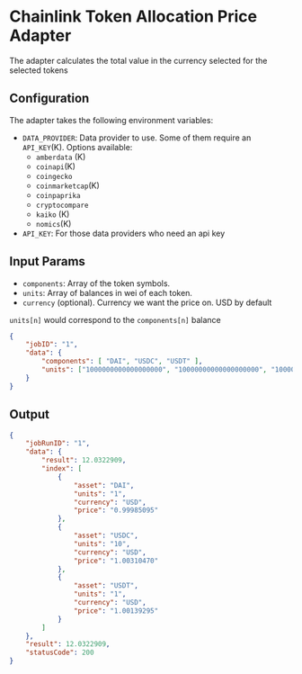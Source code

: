 # Chainlink Token Allocation Price Adapter

The adapter calculates the total value in the currency selected for the selected tokens

## Configuration

The adapter takes the following environment variables:

- `DATA_PROVIDER`: Data provider to use. Some of them require an `API_KEY`(K). Options available:
    - `amberdata` (K)
    - `coinapi`(K)
    - `coingecko`
    - `coinmarketcap`(K)
    - `coinpaprika`
    - `cryptocompare`
    - `kaiko` (K)
    - `nomics`(K)
- `API_KEY`: For those data providers who need an api key

## Input Params

- `components`: Array of the token symbols. 
- `units`: Array of balances in wei of each token.
- `currency` (optional). Currency we want the price on. USD by default

`units[n]` would correspond to the `components[n]` balance

```json
{
	"jobID": "1",
    "data": {
        "components": [ "DAI", "USDC", "USDT" ],
        "units": ["1000000000000000000", "10000000000000000000", "1000000000000000000"]
    }
}
```

## Output
```json
{
    "jobRunID": "1",
    "data": {
        "result": 12.0322909,
        "index": [
            {
                "asset": "DAI",
                "units": "1",
                "currency": "USD",
                "price": "0.99985095"
            },
            {
                "asset": "USDC",
                "units": "10",
                "currency": "USD",
                "price": "1.00310470"
            },
            {
                "asset": "USDT",
                "units": "1",
                "currency": "USD",
                "price": "1.00139295"
            }
        ]
    },
    "result": 12.0322909,
    "statusCode": 200
}
```
